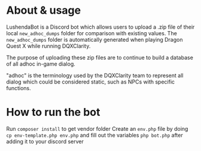 # About & usage
LushendaBot is a Discord bot which allows users to upload a .zip file of their local `new_adhoc_dumps` folder for
comparison with existing values. The `new_adhoc_dumps` folder is automatically generated when playing
Dragon Quest X while running DQXClarity.

The purpose of uploading these zip files are to continue to build a database of all adhoc in-game dialog.

"adhoc" is the terminology used by the DQXClarity team to represent all dialog which could be considered static, such
as NPCs with specific functions.

# How to run the bot
Run `composer install` to get vendor folder
Create an `env.php` file by doing `cp env-template.php env.php` and fill out the variables
`php bot.php` after adding it to your discord server